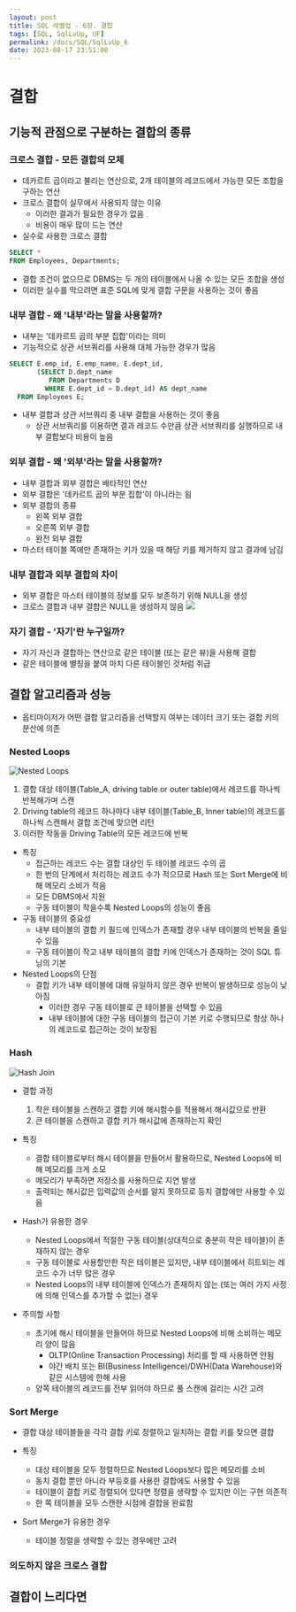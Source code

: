 ```yaml
---
layout: post
title: SQL 레벨업 - 6장. 결합
tags: [SQL, SqlLvUp, UF]
permalink: /docs/SQL/SqlLvUp_6
date: 2023-08-17 23:51:00
---
```

# 결합
## 기능적 관점으로 구분하는 결합의 종류
### 크로스 결합 - 모든 결합의 모체
- 데카르트 곱이라고 불리는 연산으로, 2개 테이블의 레코드에서 가능한 모든 조합을 구하는 연산
- 크로스 결합이 실무에서 사용되지 않는 이유
  - 이러한 결과가 필요한 경우가 없음
  - 비용이 매우 많이 드는 연산
- 실수로 사용한 크로스 결합
```sql
SELECT *
FROM Employees, Departments;
```
  - 결합 조건이 없으므로 DBMS는 두 개의 테이블에서 나올 수 있는 모든 조합을 생성
  - 이러한 실수를 막으려면 표준 SQL에 맞게 결합 구문을 사용하는 것이 좋음
### 내부 결합 - 왜 '내부'라는 말을 사용할까?
- 내부는 '데카르트 곱의 부분 집합'이라는 의미
- 기능적으로 상관 서브쿼리를 사용해 대체 가능한 경우가 많음
```sql
SELECT E.emp_id, E.emp_name, E.dept_id,
       (SELECT D.dept_name
          FROM Departments D
         WHERE E.dept_id = D.dept_id) AS dept_name
  FROM Employees E;
```
- 내부 결합과 상관 서브쿼리 중 내부 결합을 사용하는 것이 좋음
  - 상관 서브쿼리를 이용하면 결과 레코드 수만큼 상관 서브쿼리를 실행하므로 내부 결합보다 비용이 높음
### 외부 결합 - 왜 '외부'라는 말을 사용할까? 
- 내부 결합과 외부 결합은 배타적인 연산
- 외부 결합은 '데카르트 곱의 부분 집합'이 아니라는 읨
- 외부 결합의 종류
  - 왼쪽 외부 결합
  - 오른쪽 외부 결합
  - 완전 외부 결합
- 마스터 테이블 쪽에만 존재하는 키가 있을 때 해당 키를 제거하지 않고 결과에 남김
### 내부 결합과 외부 결합의 차이
- 외부 결합은 마스터 테이블의 정보를 모두 보존하기 위해 NULL을 생성
- 크로스 결합과 내부 결합은 NULL을 생성하지 않음
![](https://i.stack.imgur.com/3bs7C.png)
### 자기 결합 - '자기'란 누구일까?
- 자기 자신과 결합하는 연산으로 같은 테이블 (또는 같은 뷰)을 사용해 결합
- 같은 테이블에 별칭을 붙여 마치 다른 테이블인 것처럼 취급
## 결합 알고리즘과 성능
- 옵티마이저가 어떤 결합 알고리즘을 선택할지 여부는 데이터 크기 또는 결합 키의 분산에 의존
### Nested Loops

![Nested Loops](https://imgur.com/Rgf6uBD.png)

1. 결합 대상 테이블(Table_A, driving table or outer table)에서 레코드를 하나씩 반복해가며 스캔
2. Driving table의 레코드 하나마다 내부 테이블(Table_B, Inner table)의 레코드를 하나씩 스캔해서 결합 조건에 맞으면 리턴
3. 이러한 작동을 Driving Table의 모든 레코드에 반복

- 특징
  - 접근하는 레코드 수는 결합 대상인 두 테이블 레코드 수의 곱
  - 한 번의 단계에서 처리하는 레코드 수가 적으므로 Hash 또는 Sort Merge에 비해 메모리 소비가 적음
  - 모든 DBMS에서 지원
  - 구동 테이블이 작을수록 Nested Loops의 성능이 좋음
- 구동 테이블의 중요성
  - 내부 테이블의 결합 키 필드에 인덱스가 존재할 경우 내부 테이블의 반복을 줄일 수 있음
  - 구동 테이블이 작고 내부 테이블의 결합 키에 인덱스가 존재하는 것이 SQL 튜닝의 기본
- Nested Loops의 단점
  - 결합 키가 내부 테이블에 대해 유일하지 않은 경우 반복이 발생하므로 성능이 낮아짐
    - 이러한 경우 구동 테이블로 큰 테이블을 선택할 수 있음
    - 내부 테이블에 대한 구동 테이블의 접근이 기본 키로 수행되므로 항상 하나의 레코드로 접근하는 것이 보장됨
### Hash

![Hash Join](https://imgur.com/djjiV7Q.png)

- 결합 과정
  1. 작은 테이블을 스캔하고 결합 키에 해시함수를 적용해서 해시값으로 반환
  2. 큰 테이블을 스캔하고 결합 키가 해시값에 존재하는지 확인

- 특징
  - 결합 테이블로부터 해시 테이블을 만들어서 활용하므로, Nested Loops에 비해 메모리를 크게 소모
  - 메모리가 부족하면 저장소를 사용하므로 지연 발생
  - 출력되는 해시값은 입력값의 순서를 알지 못하므로 등치 결합에만 사용할 수 있음

- Hash가 유용한 경우
  - Nested Loops에서 적절한 구동 테이블(상대적으로 충분히 작은 테이블)이 존재하지 않는 경우
  - 구동 테이블로 사용할만한 작은 테이블은 있지만, 내부 테이블에서 히트되는 레코드 수가 너무 많은 경우
  - Nested Loops의 내부 테이블에 인덱스가 존재하지 않는 (또는 여러 가지 사정에 의해 인덱스를 추가할 수 없는) 경우

- 주의할 사항
  - 초기에 해시 테이블을 만들어야 하므로 Nested Loops에 비해 소비하는 메모리 양이 많음
    - OLTP(Online Transaction Processing) 처리를 할 때 사용하면 안됨
    - 야간 배치 또는 BI(Business Intelligence)/DWH(Data Warehouse)와 같은 시스템에 한해 사용
  - 양쪽 테이블의 레코드를 전부 읽어야 하므로 풀 스캔에 걸리는 시간 고려
### Sort Merge
- 결합 대상 테이블들을 각각 결합 키로 정렬하고 일치하는 결합 키를 찾으면 결합

- 특징
  - 대상 테이블을 모두 정렬하므로 Nested Loops보다 많은 메모리를 소비
  - 동치 결합 뿐만 아니라 부등호를 사용한 결합에도 사용할 수 있음
  - 테이블이 결합 키로 정렬되어 있다면 정렬을 생략할 수 있지만 이는 구현 의존적
  - 한 쪽 테이블을 모두 스캔한 시점에 결합을 완료함

- Sort Merge가 유용한 경우
  - 테이블 정렬을 생략할 수 있는 경우에만 고려
### 의도하지 않은 크로스 결합
## 결합이 느리다면